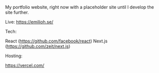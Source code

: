My portfolio website, right now with a placeholder site until I develop the site further.

Live:
https://emilioh.se/

Tech:

React (https://github.com/facebook/react)
Next.js (https://github.com/zeit/next.js)

Hosting:

https://vercel.com/
